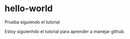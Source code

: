 # hello-world
Prueba siguiendo el tutorial

Estoy siguienhdo el tutorial para aprender a manejar github.
